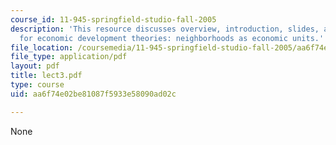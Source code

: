 ```yaml
---
course_id: 11-945-springfield-studio-fall-2005
description: 'This resource discusses overview, introduction, slides, and discussion
  for economic development theories: neighborhoods as economic units.'
file_location: /coursemedia/11-945-springfield-studio-fall-2005/aa6f74e02be81087f5933e58090ad02c_lect3.pdf
file_type: application/pdf
layout: pdf
title: lect3.pdf
type: course
uid: aa6f74e02be81087f5933e58090ad02c

---
```

None